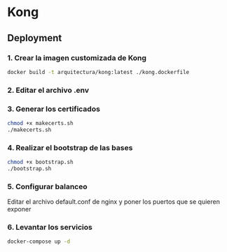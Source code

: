 # Kong

## Deployment

### 1. Crear la imagen customizada de Kong

```bash
docker build -t arquitectura/kong:latest ./kong.dockerfile
```

### 2. Editar el archivo .env

### 3. Generar los certificados

```bash
chmod +x makecerts.sh
./makecerts.sh
```

### 4. Realizar el bootstrap de las bases

```bash
chmod +x bootstrap.sh
./bootstrap.sh
```

### 5. Configurar balanceo

Editar el archivo default.conf de nginx y poner los puertos que se quieren exponer

### 6. Levantar los servicios

```bash
docker-compose up -d
```